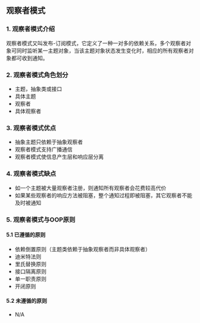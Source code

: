 ## 观察者模式

### 1. 观察者模式介绍
观察者模式又叫发布-订阅模式，它定义了一种一对多的依赖关系，多个观察者对象可同时监听某一主题对象，当该主题对象状态发生变化时，相应的所有观察者对象都可收到通知。

### 2. 观察者模式角色划分
* 主题，抽象类或接口
* 具体主题
* 观察者
* 具体观察者

### 3. 观察者模式优点
* 抽象主题只依赖于抽象观察者
* 观察者模式支持广播通信
* 观察者模式使信息产生层和响应层分离

### 4. 观察者模式缺点
* 如一个主题被大量观察者注册，则通知所有观察者会花费较高代价
* 如果某些观察者的响应方法被阻塞，整个通知过程即被阻塞，其它观察者不能及时被通知
  
### 5. 观察者模式与OOP原则
#### 5.1 已遵循的原则
* 依赖倒置原则（主题类依赖于抽象观察者而非具体观察者）
* 迪米特法则
* 里氏替换原则
* 接口隔离原则
* 单一职责原则
* 开闭原则
#### 5.2 未遵循的原则
* N/A